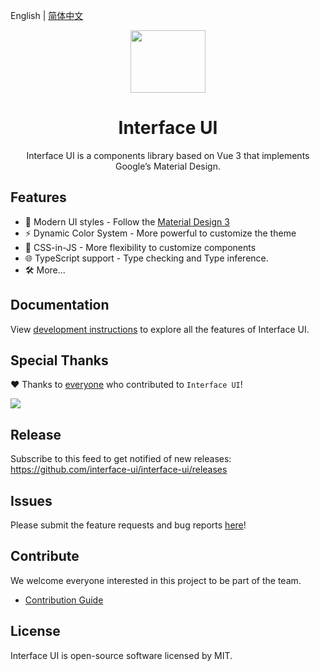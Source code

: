 English | [简体中文](./README.zh-CN.md)

<p align="center">
<img width="120px" height="100px" src="./docs/public/logo.svg" >
</p>
<h1 align="center">Interface UI</h1>
<p align="center">Interface UI is a components library based on Vue 3 that implements Google’s Material Design.</p>
</p>

## Features

- 🧜 Modern UI styles - Follow the [Material Design 3](https://m3.material.io/)
- ⚡️  Dynamic Color System - More powerful to customize the theme
- 🎡 CSS-in-JS - More flexibility to customize components
- 🌐 TypeScript support - Type checking and Type inference.
- 🛠  More...

## Documentation

View [development instructions](https://interface-ui.github.io/interface-ui/) to explore all the features of Interface UI.

## Special Thanks

❤️ Thanks to [everyone](https://github.com/interface-ui/interface-ui/graphs/contributors) who contributed to `Interface UI`!

<a href="https://github.com/interface-ui/interface-ui/graphs/contributors">
  <img src="https://contrib.rocks/image?repo=interface-ui/interface-ui" />
</a>

## Release

<!-- [![release version](https://img.shields.io/npm/v/interface-ui.svg?label=InterfaceUI&color=blue)](https://www.npmjs.com/package/interface-ui) -->

Subscribe to this feed to get notified of new releases: https://github.com/interface-ui/interface-ui/releases

## Issues

Please submit the feature requests and bug reports [here](https://github.com/interface-ui/interface-ui/issues)!

## Contribute

We welcome everyone interested in this project to be part of the team.

- [Contribution Guide](./CONTRIBUTING.md)

## License
Interface UI is open-source software licensed by MIT.
